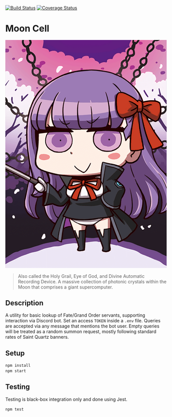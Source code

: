 [![Build Status](https://travis-ci.org/lightlyss/mooncell.svg?branch=master)](https://travis-ci.org/lightlyss/mooncell)
[![Coverage Status](https://coveralls.io/repos/github/lightlyss/mooncell/badge.svg?branch=master)](https://coveralls.io/github/lightlyss/mooncell?branch=master)
# Moon Cell
![icon](img/servants/servant_166.png)
> Also called the Holy Grail, Eye of God, and Divine Automatic Recording Device.
> A massive collection of photonic crystals within the Moon that comprises a giant supercomputer.

## Description
A utility for basic lookup of Fate/Grand Order servants, supporting
interaction via Discord bot. Set an access `TOKEN` inside a `.env` file.
Queries are accepted via any message that mentions the bot user.
Empty queries will be treated as a random summon request, mostly following
standard rates of Saint Quartz banners.

## Setup
```bash
npm install
npm start
```

## Testing
Testing is black-box integration only and done using Jest.
```bash
npm test
```
